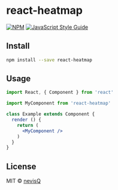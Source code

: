# react-heatmap

> 

[![NPM](https://img.shields.io/npm/v/react-heatmap.svg)](https://www.npmjs.com/package/react-heatmap) [![JavaScript Style Guide](https://img.shields.io/badge/code_style-standard-brightgreen.svg)](https://standardjs.com)

## Install

```bash
npm install --save react-heatmap
```

## Usage

```jsx
import React, { Component } from 'react'

import MyComponent from 'react-heatmap'

class Example extends Component {
  render () {
    return (
      <MyComponent />
    )
  }
}
```

## License

MIT © [nevisQ](https://github.com/nevisQ)

